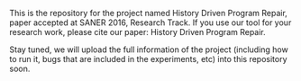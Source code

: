 This is the repository for the project named History Driven Program Repair, paper accepted at SANER 2016, Research Track.
If you use our tool for your research work, please cite our paper: History Driven Program Repair.

Stay tuned, we will upload the full information of the project (including how to run it, bugs that are included in the experiments, etc) into this repository soon. 
